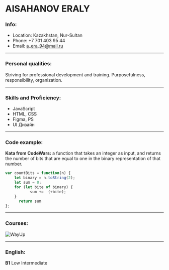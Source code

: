 # AISAHANOV ERALY

### Info:
* Location: Kazakhstan, Nur-Sultan
* Phone: +7 701 403 95 44
* Email: a_era_94@mail.ru

---
### Personal qualities: 
Striving for professional development and training. 
Purposefulness, responsibility, organization.

---
### Skills and Proficiency:
- JavaScript
- HTML, CSS
- Figma, PS
- UI Дизайн

---
### Code example:
**Kata from CodeWars:** a function that takes an integer as input, and returns the number of bits that are equal to one in the binary representation of that number.
```JavaScript
var countBits = function(n) {
    let binary = n.toString(2);
    let sum = 0;
    for (let bite of binary) {
           sum +=  (+bite);
    }
      return sum
};
```
---
### Courses:
![WayUp](https://i.yapx.ru/P5XB1.jpg)

---
### English:
**B1** Low Intermediate
